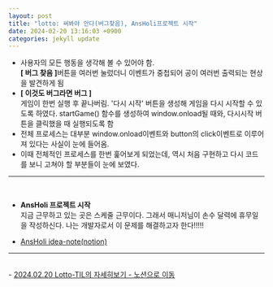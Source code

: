```yaml
---
layout: post
title: "lotto: 써봐야 안다(버그찾음), AnsHoli프로젝트 시작"
date: 2024-02-20 13:16:03 +0900
categories: jekyll update
---
```



- 사용자의 모든 행동을 생각해 볼 수 있어야 함. <br>
  <b>[ 버그 찾음 ]</b>버튼을 여러번 눌렀더니 이벤트가 중첩되어 공이 여러번 출력되는 현상을 발견하게 됨
- <b>[ 이것도 버그라면 버그 ]</b><br>
  게임이 한번 실행 후 끝나버림. '다시 시작' 버튼을 생성해 게임을 다시 시작할 수 있도록 하였다. startGame() 함수를 생성하여 window.onload될 때와, 다시시작 버튼을 클릭했을 때 실행되도록 함
- 전체 프로세스는 대부분 window.onload이벤트와 button의 click이벤트로 이루어져 있다는 사실이 눈에 들어옴.
- 이때 전체적인 프로세스를 한번 훑어보게 되었는데, 역시 처음 구현하고 다시 코드를 보니 고쳐야 할 부분들이 눈에 보였다.
  <br>

---
  <br>

- <b>AnsHoli 프로젝트 시작</b><br>
지금 근무하고 있는 곳은 스케줄 근무이다. 그래서 매니저님이 손수 달력에 휴무일을 작성하신다. 나는 개발자로서 이 문제를 해결하고자 한다!!!!!

- <a href='https://www.notion.so/fun-blog/AnsHoli-ddc1ba5c781d497b83390136557d001f'>AnsHoli idea-note(notion)</a> 
  <br>

-----

  <br>
- <a href='https://www.notion.so/fun-blog/1a4a592a30654d1e9b2023e790b7805e' target="_blank"> 2024.02.20 Lotto-TIL의 자세히보기 - 노션으로 이동 </a>
